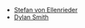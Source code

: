 *   [Stefan von Ellenrieder](https://twitter.com/stefanmve)
*   [Dylan Smith](https://twitter.com/dylants)
